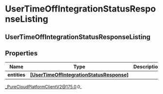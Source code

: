 # UserTimeOffIntegrationStatusResponseListing

## UserTimeOffIntegrationStatusResponseListing

## Properties

|Name | Type | Description | Notes|
|------------ | ------------- | ------------- | -------------|
| **entities** | [**[UserTimeOffIntegrationStatusResponse]**]([UserTimeOffIntegrationStatusResponse]) |  | [optional] |



_PureCloudPlatformClientV2@175.0.0_
